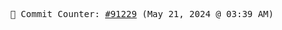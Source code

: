 <p align="center">
    <samp>
        📮 Commit Counter: <a href="https://github.com/Javascript-void0/Javascript-void0/commits/main">#91229</a> (May 21, 2024 @ 03:39 AM)
    </samp>
</p>